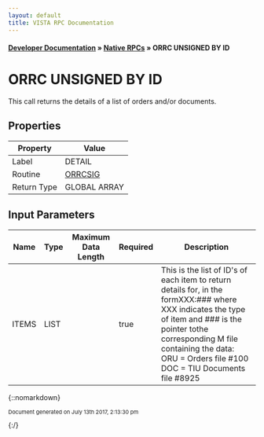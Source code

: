 ```yaml
---
layout: default
title: VISTA RPC Documentation
---
```


#### [Developer Documentation](../index) &#187; [Native RPCs](TableOfContents) &#187; ORRC UNSIGNED BY ID<br/>
# ORRC UNSIGNED BY ID

This call returns the details of a list of orders and/or documents.

## Properties

Property | Value
--- | ---
Label | DETAIL
Routine | [ORRCSIG](http://code.osehra.org/dox/Routine_ORRCSIG_source.html)
Return Type | GLOBAL ARRAY


## Input Parameters

Name | Type | Maximum Data Length | Required | Description
--- | --- | --- | --- | ---
ITEMS | LIST |  | true | This is the list of ID&#x27;s of each item to return details for, in the formXXX:### where XXX indicates the type of item and ### is the pointer tothe corresponding M file containing the data:    ORU &#x3D; Orders file #100    DOC &#x3D; TIU Documents file #8925



{::nomarkdown} <br/><p style="font-size: 11px">Document generated on July 13th 2017, 2:13:30 pm</p>{:/}